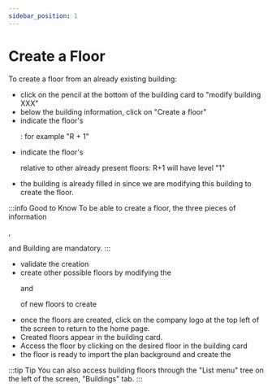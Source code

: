 ```yaml
---
sidebar_position: 1
---
```


# Create a Floor

<Youtube code="h9Q8LqaAeVo"/>

To create a floor from an already existing building:
-   click on the pencil at the bottom of the building card to "modify building XXX"
-   below the building information, click on "Create a floor"
-   indicate the floor's <P code="floor:name" />: for example "R + 1"
-   indicate the floor's <P code="floor:level" /> relative to other already present floors: R+1 will have level "1"
-   the building is already filled in since we are modifying this building to create the floor.


:::info Good to Know
To be able to create a floor, the three pieces of information <P code="floor:name" />, <P code="floor:level" /> and Building are mandatory.
:::

-   validate the creation
-   create other possible floors by modifying the <P code="floor:name" /> and <P code="floor:level" /> of new floors to create
-   once the floors are created, click on the company logo at the top left of the screen to return to the home page.
-   Created floors appear in the building card.
-   Access the floor by clicking on the desired floor in the building card
-   the floor is ready to import the plan background and create the <P code="floor:mapScale"/>


:::tip Tip
You can also access building floors through the "List menu" tree on the left of the screen, "Buildings" tab.
:::